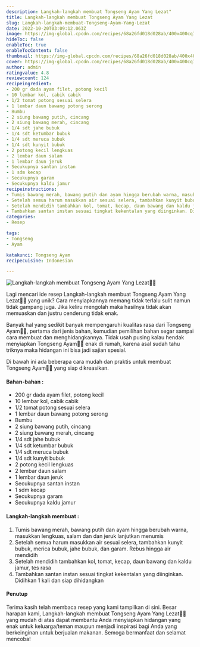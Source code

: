 ```yaml
---
description: Langkah-langkah membuat Tongseng Ayam Yang Lezat"
title: Langkah-langkah membuat Tongseng Ayam Yang Lezat
slug: Langkah-langkah-membuat-Tongseng-Ayam-Yang-Lezat
date: 2022-10-20T03:09:12.063Z
image: https://img-global.cpcdn.com/recipes/68a26fd018d028ab/400x400cq70/photo.jpg
hideToc: false
enableToc: true
enableTocContent: false
thumbnail: https://img-global.cpcdn.com/recipes/68a26fd018d028ab/400x400cq70/photo.jpg
cover: https://img-global.cpcdn.com/recipes/68a26fd018d028ab/400x400cq70/photo.jpg
author: admin
ratingvalue: 4.8
reviewcount: 124
recipeingredient:
- 200 gr dada ayam filet, potong kecil
- 10 lembar kol, cabik cabik
- 1/2 tomat potong sesuai selera
- 1 lembar daun bawang potong serong
- Bumbu
- 2 siung bawang putih, cincang
- 2 siung bawang merah, cincang
- 1/4 sdt jahe bubuk
- 1/4 sdt ketumbar bubuk
- 1/4 sdt meruca bubuk
- 1/4 sdt kunyit bubuk
- 2 potong kecil lengkuas
- 2 lembar daun salam
- 1 lembar daun jeruk
- Secukupnya santan instan
- 1 sdm kecap
- Secukupnya garam
- Secukupnya kaldu jamur
recipeinstructions:
- Tumis bawang merah, bawang putih dan ayam hingga berubah warna, masukkan lengkuas, salam dan dan jeruk lanjutkan menumis
- Setelah semua harum masukkan air sesuai selera, tambahkan kunyit bubuk, merica bubuk, jahe bubuk, dan garam. Rebus hingga air mendidih
- Setelah mendidih tambahkan kol, tomat, kecap, daun bawang dan kaldu jamur, tes rasa
- Tambahkan santan instan sesuai tingkat kekentalan yang diinginkan. Didihkan 1 kali dan siap dihidangkan
categories:
- Resep

tags:
- Tongseng
- Ayam

katakunci: Tongseng Ayam
recipecuisine: Indonesian

---
```


![Langkah-langkah membuat Tongseng Ayam Yang Lezat👩‍🍳](https://img-global.cpcdn.com/recipes/68a26fd018d028ab/400x400cq70/photo.jpg)

Lagi mencari ide resep Langkah-langkah membuat Tongseng Ayam Yang Lezat👩‍🍳 yang unik? Cara menyiapkannya memang tidak terlalu sulit namun tidak gampang juga. Jika keliru mengolah maka hasilnya tidak akan memuaskan dan justru cenderung tidak enak.

Banyak hal yang sedikit banyak mempengaruhi kualitas rasa dari Tongseng Ayam👩‍🍳, pertama dari jenis bahan, kemudian pemilihan bahan segar sampai cara membuat dan menghidangkannya. Tidak usah pusing kalau hendak menyiapkan Tongseng Ayam👩‍🍳 enak di rumah, karena asal sudah tahu triknya maka hidangan ini bisa jadi sajian spesial.

Di bawah ini ada beberapa cara mudah dan praktis untuk membuat Tongseng Ayam👩‍🍳 yang siap dikreasikan.

<!--inarticleads1-->

#### Bahan-bahan :

- 200 gr dada ayam filet, potong kecil
- 10 lembar kol, cabik cabik
- 1/2 tomat potong sesuai selera
- 1 lembar daun bawang potong serong
- Bumbu
- 2 siung bawang putih, cincang
- 2 siung bawang merah, cincang
- 1/4 sdt jahe bubuk
- 1/4 sdt ketumbar bubuk
- 1/4 sdt meruca bubuk
- 1/4 sdt kunyit bubuk
- 2 potong kecil lengkuas
- 2 lembar daun salam
- 1 lembar daun jeruk
- Secukupnya santan instan
- 1 sdm kecap
- Secukupnya garam
- Secukupnya kaldu jamur

<!--inarticleads2-->

#### Langkah-langkah membuat :

1. Tumis bawang merah, bawang putih dan ayam hingga berubah warna, masukkan lengkuas, salam dan dan jeruk lanjutkan menumis
1. Setelah semua harum masukkan air sesuai selera, tambahkan kunyit bubuk, merica bubuk, jahe bubuk, dan garam. Rebus hingga air mendidih
1. Setelah mendidih tambahkan kol, tomat, kecap, daun bawang dan kaldu jamur, tes rasa
1. Tambahkan santan instan sesuai tingkat kekentalan yang diinginkan. Didihkan 1 kali dan siap dihidangkan

#### Penutup

Terima kasih telah membaca resep yang kami tampilkan di sini. Besar harapan kami, Langkah-langkah membuat Tongseng Ayam Yang Lezat👩‍🍳 yang mudah di atas dapat membantu Anda menyiapkan hidangan yang enak untuk keluarga/teman maupun menjadi inspirasi bagi Anda yang berkeinginan untuk berjualan makanan. Semoga bermanfaat dan selamat mencoba!